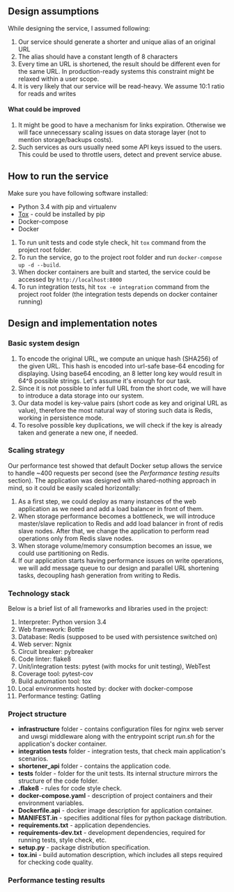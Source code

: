 ## Design assumptions
While designing the service, I assumed following:
1. Our service should generate a shorter and unique alias of an original URL
2. The alias should have a constant length of 8 characters
3. Every time an URL is shortened, the result should be different even for the same URL. In production-ready systems this constraint might be relaxed within a user scope.
4. It is very likely that our service will be read-heavy. We assume 10:1 ratio for reads and writes

#### What could be improved
1. It might be good to have a mechanism for links expiration. Otherwise we will face unnecessary scaling issues on data storage layer (not to mention storage/backups costs). 
2. Such services as ours usually need some API keys issued to the users. This could be used to throttle users, detect and prevent service abuse. 

## How to run the service
Make sure you have following software installed:
- Python 3.4 with pip and virtualenv
- [Tox](https://tox.readthedocs.io/en/latest/) - could be installed by pip
- Docker-compose
- Docker

1. To run unit tests and code style check, hit `tox` command from the project root folder. 
2. To run the service, go to the project root folder and run `docker-compose up -d --build`.
3. When docker containers are built and started, the service could be accessed by `http://localhost:8000`
4. To run integration tests, hit `tox -e integration` command from the project root folder (the integration tests depends on docker container running)

## Design and implementation notes
### Basic system design
1. To encode the original URL, we compute an unique hash (SHA256) of the given URL. This hash is encoded into url-safe base-64 encoding for displaying. Using base64 encoding, an 8 letter long key would result in 64^8 possible strings. Let's assume it's enough for our task.
2. Since it is not possible to infer full URL from the short code, we will have to introduce a data storage into our system.
3. Our data model is key-value pairs (short code as key and original URL as value), therefore the most natural way of storing such data is Redis, working in persistence mode.
4. To resolve possible key duplications, we will check if the key is already taken and generate a new one, if needed.
### Scaling strategy
Our performance test showed that default Docker setup allows the service to handle ~400 requests per second (see the *Performance testing results* section).
The application was designed with shared-nothing approach in mind, so it could be easily scaled horizontally:
1. As a first step, we could deploy as many instances of the web application as we need and add a load balancer in front of them.
2. When storage performance becomes a bottleneck, we will introduce master/slave replication to Redis and add load balancer in front of redis slave nodes. After that, we change the application to perform read operations only from Redis slave nodes.
3. When storage volume/memory consumption becomes an issue, we could use partitioning on Redis.
4. If our application starts having performance issues on write operations, we will add message queue to our design and parallel URL shortening tasks, decoupling hash generation from writing to Redis.


### Technology stack
Below is a brief list of all frameworks and libraries used in the project:
1. Interpreter:	Python version 3.4
2. Web framework: Bottle
3. Database: Redis (supposed to be used with persistence switched on)
4. Web server: Ngnix
5. Circuit breaker: pybreaker
6. Code linter: flake8
7. Unit/integration tests: pytest (with mocks for unit testing), WebTest
8. Coverage tool: pytest-cov
9. Build automation tool: tox
10. Local environments hosted by: docker with docker-compose
11. Performance testing: Gatling

### Project structure
- **infrastructure** folder - contains configuration files for nginx web server and uwsgi middleware along with the entrypoint script _run.sh_ for the application's docker container.
- **integration tests** folder - integration tests, that check main application's scenarios.
- **shortener_api** folder - contains the application code.
- **tests** folder - folder for the unit tests. Its internal structure mirrors the structure of the code folder.
- **.flake8** - rules for code style check.
- **docker-compose.yaml** - description of project containers and their environment variables.
- **Dockerfile.api** - docker image description for application container.
- **MANIFEST.in** - specifies additional files for python package distribution.
- **requirements.txt** - application dependencies.
- **requirements-dev.txt** - development dependencies, required for running tests, style check, etc.
- **setup.py** - package distribution specification.
- **tox.ini** - build automation description, which includes all steps required for checking code quality.
### Performance testing results

